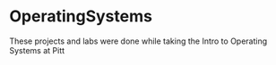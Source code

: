 # OperatingSystems
These projects and labs were done while taking the Intro to Operating Systems at Pitt
